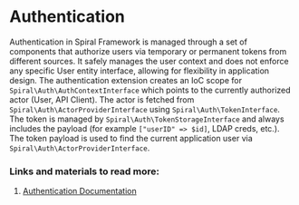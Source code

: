 # Authentication

Authentication in Spiral Framework is managed through a set of components that authorize users via temporary or permanent tokens from different sources. It safely manages the user context and does not enforce any specific User entity interface, allowing for flexibility in application design. The authentication extension creates an IoC scope for `Spiral\Auth\AuthContextInterface` which points to the currently authorized actor (User, API Client). The actor is fetched from `Spiral\Auth\ActorProviderInterface` using `Spiral\Auth\TokenInterface`. The token is managed by `Spiral\Auth\TokenStorageInterface` and always includes the payload (for example `["userID" => $id]`, LDAP creds, etc.). The token payload is used to find the current application user via `Spiral\Auth\ActorProviderInterface`.

### Links and materials to read more:
1. [Authentication Documentation](https://spiral.dev/docs/security-authentication/current/en)
